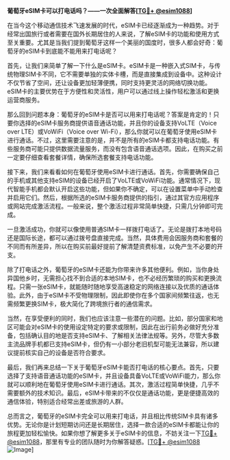 **葡萄牙eSIM卡可以打电话吗？——一次全面解答[[TG💪+ @esim1088](https://t.me/s/esim1088)]**

在当今这个移动通信技术飞速发展的时代，eSIM卡已经逐渐成为一种趋势。对于经常出国旅行或者需要在国外长期居住的人来说，了解eSIM卡的功能和使用方式至关重要。尤其是当我们提到葡萄牙这样一个美丽的国度时，很多人都会好奇：葡萄牙的eSIM卡到底能不能用来打电话呢？

首先，让我们来简单了解一下什么是eSIM卡。eSIM卡是一种嵌入式SIM卡，与传统物理SIM卡不同，它不需要单独的实体卡槽，而是直接集成到设备中。这种设计不仅节省了空间，还让设备更加轻薄便携，同时支持更灵活的网络切换功能。eSIM卡的主要优势在于方便性和灵活性，用户可以通过线上操作轻松激活和更换运营商服务。

那么回到问题本身：葡萄牙的eSIM卡是否可以用来打电话呢？答案是肯定的！只要你选择的eSIM卡服务商提供语音通话功能，并且你的设备支持VoLTE（Voice over LTE）或VoWiFi（Voice over Wi-Fi），那么你就可以在葡萄牙使用eSIM卡进行通话。不过，这里需要注意的是，并不是所有的eSIM卡都支持电话功能。有些服务商可能只提供数据流量服务，而没有包含语音通话选项。因此，在购买之前一定要仔细查看套餐详情，确保所选套餐支持电话功能。

接下来，我们来看看如何在葡萄牙使用eSIM卡进行通话。首先，你需要确保自己的手机或其他支持eSIM的设备已经开启了VoLTE或VoWiFi功能。通常情况下，现代智能手机都会默认开启这些功能，但如果你不确定，可以在设置菜单中手动检查并启用它们。然后，根据所选的eSIM卡服务商提供的指引，通过其官方应用程序或网站完成激活流程。一般来说，整个激活过程非常简单快捷，只需几分钟即可完成。

一旦激活成功，你就可以像使用普通SIM卡一样拨打电话了。无论是拨打本地号码还是国际长途，都可以通过拨号盘直接完成。当然，具体费用会因服务商和套餐的不同而有所差异，所以在购买前最好提前了解清楚资费标准，以免产生不必要的开支。

除了打电话之外，葡萄牙的eSIM卡还能为你带来许多其他便利。例如，当你身处异国他乡时，无需担心找不到合适的本地SIM卡，也不必经历繁琐的购买和更换流程。只需一张eSIM卡，就能随时随地享受高速稳定的网络连接以及优质的通话体验。此外，由于eSIM卡不受物理限制，因此即使你在多个国家间频繁往返，也无需频繁更换SIM卡，极大简化了跨境旅行者的通信需求。

当然，在享受便利的同时，我们也应该注意一些潜在的问题。比如，部分国家和地区可能会对eSIM卡的使用设定特定的要求或限制，因此在出行前务必做好充分准备，包括确认目的地是否支持eSIM卡、了解相关法律法规等。另外，尽管大多数主流品牌手机都已支持eSIM卡，但仍有一小部分老旧机型可能无法兼容，所以建议提前核实自己的设备是否符合要求。

最后，我们再来总结一下关于葡萄牙eSIM卡能否打电话的核心要点。首先，只要选择了支持语音通话功能的eSIM卡，并且设备具备VoLTE或VoWiFi能力，那么你就可以顺利地在葡萄牙使用eSIM卡进行通话。其次，激活过程简单快捷，几乎不需要额外的技术知识。最后，eSIM卡带来的不仅仅是通话功能，更是便捷高效的通信体验，特别适合经常出差或旅游的人群。

总而言之，葡萄牙的eSIM卡完全可以用来打电话，并且相比传统SIM卡具有诸多优势。无论你是计划短期访问还是长期居住，选择一款合适的eSIM卡都能让你的旅程更加轻松愉快。如果你想了解更多关于eSIM卡的信息，不妨关注一下[TG💪+ @esim1088](https://t.me/s/esim1088)，那里有专业的团队随时为你解答疑惑。[[TG💪+ @esim1088](https://t.me/s/esim1088) ![Image](https://i.postimg.cc/4NQfJmqS/Snipaste-2025-05-13-00-14-12.png)]